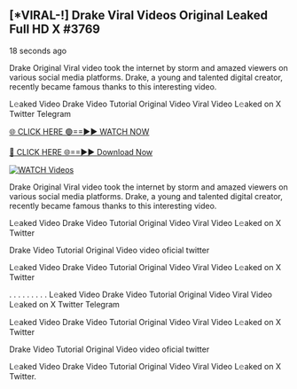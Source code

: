 ## [*VIRAL-!] Drake Viral Videos Original Leaked Full HD X #3769

18 seconds ago

Drake Original Viral video took the internet by storm and amazed viewers on various social media platforms. Drake, a young and talented digital creator, recently became famous thanks to this interesting video.

L𝚎aked Video Drake Video Tutorial Original Video Viral Video L𝚎aked on X Twitter Telegram

[🌐 CLICK HERE 🟢==►► WATCH NOW](https://russelviper69.blogspot.com/p/leaked-video.html)

[🔴 CLICK HERE 🌐==►► Download Now](https://russelviper69.blogspot.com/p/leaked-video.html)

[![WATCH Videos](https://i.imgur.com/dJHk4Zq.gif)](https://russelviper69.blogspot.com/p/leaked-video.html)

Drake Original Viral video took the internet by storm and amazed viewers on various social media platforms. Drake, a young and talented digital creator, recently became famous thanks to this interesting video.

L𝚎aked Video Drake Video Tutorial Original Video Viral Video L𝚎aked on X Twitter

Drake Video Tutorial Original Video video oficial twitter

L𝚎aked Video Drake Video Tutorial Original Video Viral Video L𝚎aked on X Twitter

. . . . . . . . . L𝚎aked Video Drake Video Tutorial Original Video Viral Video L𝚎aked on X Twitter Telegram

L𝚎aked Video Drake Video Tutorial Original Video Viral Video L𝚎aked on X Twitter

Drake Video Tutorial Original Video video oficial twitter

L𝚎aked Video Drake Video Tutorial Original Video Viral Video L𝚎aked on X Twitter.